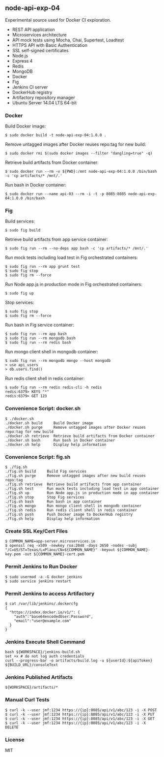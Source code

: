 ## node-api-exp-04 ##

  Experimental source used for Docker CI exploration.

  * REST API application
  * Microservices architecture
  * API mock tests using Mocha, Chai, Supertest, Loadtest
  * HTTPS API with Basic Authentication
  * SSL self-signed certificates
  * Node.js
  * Express 4
  * Redis
  * MongoDB
  * Docker
  * Fig
  * Jenkins CI server
  * DockerHub registry
  * Artifactory repository manager
  * Ubuntu Server 14.04 LTS 64-bit

### Docker ###

Build Docker image:

    $ sudo docker build -t node-api-exp-04:1.0.0 .

Remove untagged images after Docker reuses repo:tag for new build:

    $ sudo docker rmi $(sudo docker images --filter "dangling=true" -q)

Retrieve build artifacts from Docker container:

    $ sudo docker run --rm -v ${PWD}:/mnt node-api-exp-04:1.0.0 /bin/bash -c 'cp artifacts/* /mnt/.'

Run bash in Docker container:

    $ sudo docker run --name api-03 --rm -i -t -p 8085:8085 node-api-exp-04:1.0.0 /bin/bash

### Fig ###

Build services:

    $ sudo fig build

Retrieve build artifacts from app service container:

    $ sudo fig run --rm --no-deps app bash -c 'cp artifacts/* /mnt/.'

Run mock tests including load test in Fig orchestrated containers:

    $ sudo fig run --rm app grunt test
    $ sudo fig stop
    $ sudo fig rm --force

Run Node app.js in production mode in Fig orchestrated containers:

    $ sudo fig up

Stop services:

    $ sudo fig stop
    $ sudo fig rm --force

Run bash in Fig service container:

    $ sudo fig run --rm app bash
    $ sudo fig run --rm mongodb bash
    $ sudo fig run --rm redis bash

Run mongo client shell in mongodb container:

    $ sudo fig run --rm mongodb mongo --host mongodb
    > use api_users
    > db.users.find()

Run redis client shell in redis container:

    $ sudo fig run --rm redis redis-cli -h redis
    redis:6379> KEYS "*"
    redis:6379> GET 123

### Convenience Script: docker.sh ###

    $ ./docker.sh 
    ./docker.sh build     Build Docker image
    ./docker.sh purge     Remove untagged images after Docker reuses repo:tag for new build
    ./docker.sh retrieve  Retrieve build artifacts from Docker container
    ./docker.sh bash      Run bash in Docker container
    ./docker.sh help      Display help information

### Convenience Script: fig.sh ###

    $ ./fig.sh 
    ./fig.sh build     Build Fig services
    ./fig.sh purge     Remove untagged images after new build reuses repo:tag
    ./fig.sh retrieve  Retrieve build artifacts from app container
    ./fig.sh test      Run mock tests including load test in app container
    ./fig.sh up        Run Node app.js in production mode in app container
    ./fig.sh stop      Stop Fig services
    ./fig.sh bash      Run bash in app container
    ./fig.sh mongo     Run mongo client shell in mongodb container
    ./fig.sh redis     Run redis client shell in redis container
    ./fig.sh push      Push Docker image to DockerHub registry
    ./fig.sh help      Display help information

### Create SSL Key/Cert Files ###

    $ COMMON_NAME=app-server.microservices.io
    $ openssl req -x509 -newkey rsa:2048 -days 3650 -nodes -subj "/C=US/ST=Texas/L=Plano/CN=${COMMON_NAME}" -keyout ${COMMON_NAME}-key.pem -out ${COMMON_NAME}-cert.pem

### Permit Jenkins to Run Docker ###

    $ sudo usermod -a -G docker jenkins
    $ sudo service jenkins restart

### Permit Jenkins to access Artifactory ###

    $ cat /var/lib/jenkins/.dockercfg 
    {
      "https://index.docker.io/v1/": {
        "auth":"base64encodedUser:Password",
        "email":"user@example.com"
      }
    }

### Jenkins Execute Shell Command ###

    bash ${WORKSPACE}/jenkins-build.sh
    set +x # do not log auth credentials
    curl --progress-bar -o artifacts/build.log -u ${userId}:${apiToken} ${BUILD_URL}/consoleText

### Jenkins Published Artifacts ###

    ${WORKSPACE}/artifacts/*

### Manual Curl Tests ###

    $ curl -k --user jmf:1234 https://{ip}:8085/api/v1/abc/123 -i -X POST
    $ curl -k --user jmf:1234 https://{ip}:8085/api/v1/abc/123 -i -X PUT
    $ curl -k --user jmf:1234 https://{ip}:8085/api/v1/abc/123 -i -X GET
    $ curl -k --user jmf:1234 https://{ip}:8085/api/v1/abc/123 -i -X DELETE

### License ###

  MIT

